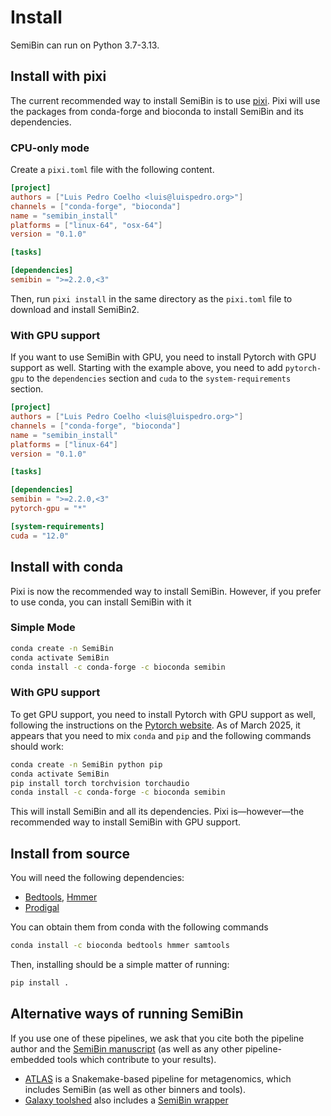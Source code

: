# Install

SemiBin can run on Python 3.7-3.13.

## Install with pixi

The current recommended way to install SemiBin is to use [pixi](https://pixi.sh/). Pixi will use the packages from conda-forge and bioconda to install SemiBin and its dependencies.

### CPU-only mode

Create a `pixi.toml` file with the following content.

```toml
[project]
authors = ["Luis Pedro Coelho <luis@luispedro.org>"]
channels = ["conda-forge", "bioconda"]
name = "semibin_install"
platforms = ["linux-64", "osx-64"]
version = "0.1.0"

[tasks]

[dependencies]
semibin = ">=2.2.0,<3"
```

Then, run `pixi install` in the same directory as the `pixi.toml` file to download and install SemiBin2.


### With GPU support

If you want to use SemiBin with GPU, you need to install Pytorch with GPU support as well. Starting with the example above, you need to add `pytorch-gpu` to the `dependencies` section and `cuda` to the `system-requirements` section.

```toml
[project]
authors = ["Luis Pedro Coelho <luis@luispedro.org>"]
channels = ["conda-forge", "bioconda"]
name = "semibin_install"
platforms = ["linux-64"]
version = "0.1.0"

[tasks]

[dependencies]
semibin = ">=2.2.0,<3"
pytorch-gpu = "*"

[system-requirements]
cuda = "12.0"
```

## Install with conda

Pixi is now the recommended way to install SemiBin. However, if you prefer to use conda, you can install SemiBin with it

### Simple Mode

```bash
conda create -n SemiBin
conda activate SemiBin
conda install -c conda-forge -c bioconda semibin
```

### With GPU support

To get GPU support, you need to install Pytorch with GPU support as well, following the instructions on the [Pytorch website](https://pytorch.org/get-started/locally/). As of March 2025, it appears that you need to mix `conda` and `pip` and the following commands should work:

```bash
conda create -n SemiBin python pip
conda activate SemiBin
pip install torch torchvision torchaudio
conda install -c conda-forge -c bioconda semibin
```

This will install SemiBin and all its dependencies. Pixi is—however—the recommended way to install SemiBin with GPU support.

## Install from source

You will need the following dependencies:
- [Bedtools](http://bedtools.readthedocs.org/]), [Hmmer](http://hmmer.org/)
- [Prodigal](https://github.com/hyattpd/Prodigal)


You can obtain them from conda with the following commands

```bash
conda install -c bioconda bedtools hmmer samtools
```

Then, installing should be a simple matter of running:

```bash
pip install .
```

## Alternative ways of running SemiBin

If you use one of these pipelines, we ask that you cite both the pipeline author and the [SemiBin manuscript](https://www.nature.com/articles/s41467-022-29843-y) (as well as any other pipeline-embedded tools which contribute to your results).

- [ATLAS](https://metagenome-atlas.github.io/) is a Snakemake-based pipeline for metagenomics, which includes SemiBin (as well as other binners and tools).
- [Galaxy toolshed](https://toolshed.g2.bx.psu.edu/view/iuc/suite_semibin/) also includes a [SemiBin wrapper](https://toolshed.g2.bx.psu.edu/view/iuc/suite_semibin/)


